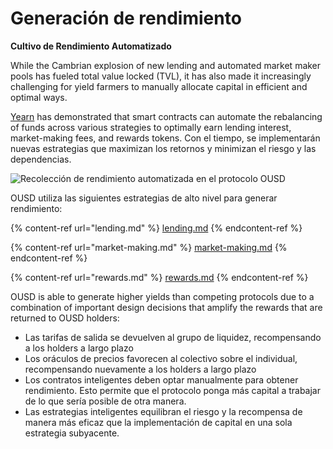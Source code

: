 # Generación de rendimiento

**Cultivo de Rendimiento Automatizado**

While the Cambrian explosion of new lending and automated market maker pools has fueled total value locked (TVL), it has also made it increasingly challenging for yield farmers to manually allocate capital in efficient and optimal ways.

[Yearn](https://yearn.finance) has demonstrated that smart contracts can automate the rebalancing of funds across various strategies to optimally earn lending interest, market-making fees, and rewards tokens. Con el tiempo, se implementarán nuevas estrategias que maximizan los retornos y minimizan el riesgo y las dependencias.

![Recolección de rendimiento automatizada en el protocolo OUSD](../../.gitbook/assets/ousd_earnings_graphic.png)

OUSD utiliza las siguientes estrategias de alto nivel para generar rendimiento:

{% content-ref url="lending.md" %}
[lending.md](lending.md)
{% endcontent-ref %}

{% content-ref url="market-making.md" %}
[market-making.md](market-making.md)
{% endcontent-ref %}

{% content-ref url="rewards.md" %}
[rewards.md](rewards.md)
{% endcontent-ref %}

OUSD is able to generate higher yields than competing protocols due to a combination of important design decisions that amplify the rewards that are returned to OUSD holders:

* Las tarifas de salida se devuelven al grupo de liquidez, recompensando a los holders a largo plazo
* Los oráculos de precios favorecen al colectivo sobre el individual, recompensando nuevamente a los holders a largo plazo
* Los contratos inteligentes deben optar manualmente para obtener rendimiento. Esto permite que el protocolo ponga más capital a trabajar de lo que sería posible de otra manera.
* Las estrategias inteligentes equilibran el riesgo y la recompensa de manera más eficaz que la implementación de capital en una sola estrategia subyacente.
